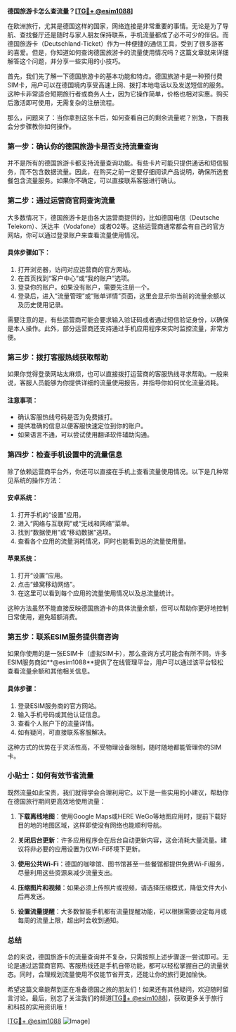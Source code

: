 **德国旅游卡怎么查流量？[[TG💪+ @esim1088](https://t.me/s/esim1088)]**

在欧洲旅行，尤其是德国这样的国家，网络连接是非常重要的事情。无论是为了导航、查找餐厅还是随时与家人朋友保持联系，手机流量都成了必不可少的伴侣。而德国旅游卡（Deutschland-Ticket）作为一种便捷的通信工具，受到了很多游客的喜爱。但是，你知道如何查询德国旅游卡的流量使用情况吗？这篇文章就来详细解答这个问题，并分享一些实用的小技巧。

首先，我们先了解一下德国旅游卡的基本功能和特点。德国旅游卡是一种预付费SIM卡，用户可以在德国境内享受高速上网、拨打本地电话以及发送短信的服务。这种卡非常适合短期旅行者或商务人士，因为它操作简单，价格也相对实惠。购买后激活即可使用，无需复杂的注册流程。

那么，问题来了：当你拿到这张卡后，如何查看自己的剩余流量呢？别急，下面我会分步骤教你如何操作。

### **第一步：确认你的德国旅游卡是否支持流量查询**

并不是所有的德国旅游卡都支持流量查询功能。有些卡片可能只提供通话和短信服务，而不包含数据流量。因此，在购买之前一定要仔细阅读产品说明，确保所选套餐包含流量服务。如果你不确定，可以直接联系客服进行确认。

### **第二步：通过运营商官网查询流量**

大多数情况下，德国旅游卡是由各大运营商提供的，比如德国电信（Deutsche Telekom）、沃达丰（Vodafone）或者O2等。这些运营商通常都会有自己的官方网站，你可以通过登录账户来查看流量使用情况。

#### **具体步骤如下：**
1. 打开浏览器，访问对应运营商的官方网站。
2. 在首页找到“客户中心”或“我的账户”选项。
3. 登录你的账户。如果没有账户，需要先注册一个。
4. 登录后，进入“流量管理”或“账单详情”页面，这里会显示你当前的流量余额以及历史使用记录。

需要注意的是，有些运营商可能会要求输入验证码或者通过短信验证身份，以确保是本人操作。此外，部分运营商还支持通过手机应用程序来实时监控流量，非常方便。

### **第三步：拨打客服热线获取帮助**

如果你觉得登录网站太麻烦，也可以直接拨打运营商的客服热线寻求帮助。一般来说，客服人员能够为你提供详细的流量使用报告，并指导你如何优化流量消耗。

#### **注意事项：**
- 确认客服热线号码是否为免费拨打。
- 提供准确的信息以便客服快速定位到你的账户。
- 如果语言不通，可以尝试使用翻译软件辅助沟通。

### **第四步：检查手机设置中的流量信息**

除了依赖运营商平台外，你还可以直接在手机上查看流量使用情况。以下是几种常见系统的操作方法：

#### **安卓系统：**
1. 打开手机的“设置”应用。
2. 进入“网络与互联网”或“无线和网络”菜单。
3. 找到“数据使用”或“移动数据”选项。
4. 查看各个应用的流量消耗情况，同时也能看到总的流量使用量。

#### **苹果系统：**
1. 打开“设置”应用。
2. 点击“蜂窝移动网络”。
3. 在这里可以看到每个应用的流量使用情况以及总流量统计。

这种方法虽然不能直接反映德国旅游卡的具体流量余额，但可以帮助你更好地控制日常使用，避免超额消费。

### **第五步：联系ESIM服务提供商咨询**

如果你使用的是一张ESIM卡（虚拟SIM卡），那么查询方式可能会有所不同。许多ESIM服务商如**@esim1088**提供了在线管理平台，用户可以通过该平台轻松查看流量余额和其他相关信息。

#### **具体步骤：**
1. 登录ESIM服务商的官方网站。
2. 输入手机号码或其他认证信息。
3. 查看个人账户下的流量详情。
4. 如有疑问，可直接联系客服解决。

这种方式的优势在于灵活性高，不受物理设备限制，随时随地都能管理你的SIM卡。

### **小贴士：如何有效节省流量**

既然流量如此宝贵，我们就得学会合理利用它。以下是一些实用的小建议，帮助你在德国旅行期间更高效地使用流量：

1. **下载离线地图**：使用Google Maps或HERE WeGo等地图应用时，提前下载好目的地的地图区域，这样即使没有网络也能顺利导航。
   
2. **关闭后台更新**：许多应用程序会在后台自动更新内容，这会消耗大量流量。建议将非必要的应用设置为仅Wi-Fi环境下更新。

3. **使用公共Wi-Fi**：德国的咖啡馆、图书馆甚至一些餐馆都提供免费Wi-Fi服务，尽量利用这些资源来减少流量支出。

4. **压缩图片和视频**：如果必须上传照片或视频，请选择压缩模式，降低文件大小后再发送。

5. **设置流量提醒**：大多数智能手机都有流量提醒功能，可以根据需要设定每月或每周的流量上限，超出时会收到通知。

### **总结**

总的来说，德国旅游卡的流量查询并不复杂，只需按照上述步骤逐一尝试即可。无论是通过运营商官网、客服热线还是手机自带功能，都可以轻松掌握自己的流量状态。同时，合理规划流量使用不仅能节省开支，还能让你的旅行更加愉快。

希望这篇文章能帮到正在准备德国之旅的朋友们！如果还有其他疑问，欢迎随时留言讨论。最后，别忘了关注我们的频道[[TG💪+ @esim1088](https://t.me/s/esim1088)]，获取更多关于旅行和科技的实用资讯哦！

[[TG💪+ @esim1088](https://t.me/s/esim1088) ![Image](https://i.postimg.cc/4NQfJmqS/Snipaste-2025-05-13-00-14-12.png)]